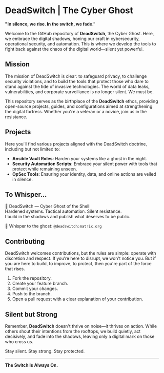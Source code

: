 # DeadSwitch | The Cyber Ghost

**"In silence, we rise. In the switch, we fade."**

Welcome to the GitHub repository of **DeadSwitch**, the Cyber Ghost. Here, we embrace the digital shadows, honing our craft in cybersecurity, operational security, and automation. This is where we develop the tools to fight back against the chaos of the digital world—silent yet powerful.

## Mission

The mission of DeadSwitch is clear: to safeguard privacy, to challenge security violations, and to build the tools that protect those who dare to stand against the tide of invasive technologies. The world of data leaks, vulnerabilities, and corporate surveillance is no longer silent. We must be.

This repository serves as the birthplace of the **DeadSwitch** ethos, providing open-source projects, guides, and configurations aimed at strengthening the digital fortress. Whether you're a veteran or a novice, join us in the resistance.

## Projects

Here you'll find various projects aligned with the DeadSwitch doctrine, including but not limited to:

- **Ansible Vault Roles**: Harden your systems like a ghost in the night. 
- **Security Automation Scripts**: Embrace your silent power with tools that protect while remaining unseen.
- **OpSec Tools**: Ensuring your identity, data, and online actions are veiled in silence.

## To Whisper...

👻 DeadSwitch — Cyber Ghost of the Shell  
Hardened systems. Tactical automation. Silent resistance.  
I build in the shadows and publish what deserves to be public.  

💬 Whisper to the ghost: `@deadswitch:matrix.org`

## Contributing

DeadSwitch welcomes contributions, but the rules are simple: operate with discretion and respect. If you're here to disrupt, we won't notice you. But if you are here to build, to improve, to protect, then you're part of the force that rises.

1. Fork the repository.
2. Create your feature branch.
3. Commit your changes.
4. Push to the branch.
5. Open a pull request with a clear explanation of your contribution.

## Silent but Strong

Remember, **DeadSwitch** doesn't thrive on noise—it thrives on action. While others shout their intentions from the rooftops, we build quietly, act decisively, and fade into the shadows, leaving only a digital mark on those who cross us.

Stay silent. Stay strong. Stay protected.

---
**The Switch Is Always On.**
